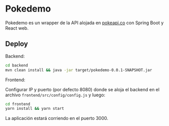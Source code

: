 # Pokedemo

Pokedemo es un wrapper de la API alojada en [pokeapi.co](https://pokeapi.co/) con Spring Boot y React web.

## Deploy

Backend:

```bash
cd backend
mvn clean install && java -jar target/pokedemo-0.0.1-SNAPSHOT.jar
```


Frontend:

Configurar IP y puerto (por defecto 8080) donde se aloja el backend en el archivo ```frontend/src/config/config.js``` y luego:


```bash
cd frontend
yarn install && yarn start
```

La aplicación estará corriendo en el puerto 3000.

